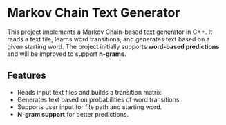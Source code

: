 # Markov Chain Text Generator

This project implements a Markov Chain-based text generator in C++. It reads a text file, learns word transitions, and generates text based on a given starting word. The project initially supports **word-based predictions** and will be improved to support **n-grams**.

## Features
- Reads input text files and builds a transition matrix.
- Generates text based on probabilities of word transitions.
- Supports user input for file path and starting word.
- **N-gram support** for better predictions.
